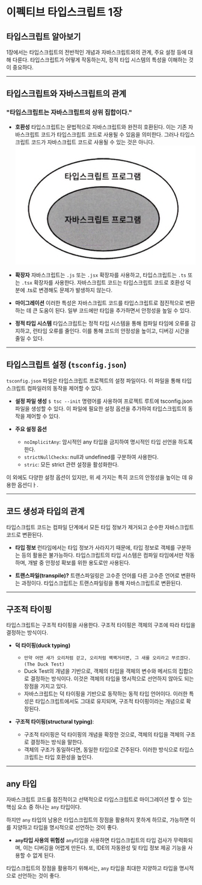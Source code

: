 # 이펙티브 타입스크립트 1장

## 타입스크립트 알아보기

1장에서는 타입스크립트의 전반적인 개념과 자바스크립트와의 관계, 주요 설정 등에 대해 다룬다. 타입스크립트가 어떻게 작동하는지, 정적 타입 시스템의 특성을 이해하는 것이 중요하다.

---

## 타입스크립트와 자바스크립트의 관계

### "타입스크립트는 자바스크립트의 상위 집합이다."

-   **호환성**
    타입스크립트는 문법적으로 자바스크립트와 완전히 호환된다. 이는 기존 자바스크립트 코드가 타입스크립트 코드로 사용될 수 있음을 의미한다. 그러나 타입스크립트 코드가 자바스크립트 코드로 사용될 수 있는 것은 아니다.
    ![js-ts-relations](./img/정윤석-1.png)

-   **확장자**
    자바스크립트는 `.js` 또는 `.jsx` 확장자를 사용하고, 타입스크립트는 `.ts` 또는 `.tsx` 확장자를 사용한다. 자바스크립트 코드는 타입스크립트 코드로 호환성 덕분에 .ts로 변경해도 문제가 발생하지 않는다.

-   **마이그레이션**
    이러한 특성은 자바스크립트 코드를 타입스크립트로 점진적으로 변환하는 데 큰 도움이 된다. 일부 코드에만 타입을 추가하면서 안정성을 높일 수 있다.

-   **정적 타입 시스템**
    타입스크립트는 정적 타입 시스템을 통해 컴파일 타임에 오류를 감지하고, 런타임 오류를 줄인다. 이를 통해 코드의 안정성을 높이고, 디버깅 시간을 줄일 수 있다.

---

## 타입스크립트 설정 (`tsconfig.json`)

`tsconfig.json` 파일은 타입스크립트 프로젝트의 설정 파일이다. 이 파일을 통해 타입스크립트 컴파일러의 동작을 제어할 수 있다.

-   **설정 파일 생성**
    `$ tsc --init` 명령어를 사용하여 프로젝트 루트에 tsconfig.json 파일을 생성할 수 있다.
    이 파일에 필요한 설정 옵션을 추가하여 타입스크립트의 동작을 제어할 수 있다.

-   **주요 설정 옵션**
    -   `noImplicitAny`: 암시적인 any 타입을 금지하여 명시적인 타입 선언을 하도록한다.
    -   `strictNullChecks`: null과 undefined를 구분하여 사용한다.
    -   `stric`: 모든 strict 관련 설정을 활성화한다.

이 외에도 다양한 설정 옵션이 있지만, 위 세 가지는 특히 코드의 안정성을 높이는 데 유용한 옵션디ㅏ.

---

## 코드 생성과 타입의 관계

타입스크립트 코드는 컴파일 단계에서 모든 타입 정보가 제거되고 순수한 자바스크립트 코드로 변환된다.

-   **타입 정보**
    런타임에서는 타입 정보가 사라지기 때문에, 타입 정보로 객체를 구분하는 등의 활용은 불가능하다.
    타입스크립트의 타입 시스템은 컴파일 타임에서만 작동하며, 개발 중 안정성 확보를 위한 용도로만 사용된다.

-   **트랜스파일(transpile)?**
    트랜스파일링은 고수준 언어를 다른 고수준 언어로 변환하는 과정이다. 타입스크립트는 트랜스파일링을 통해 자바스크립트로 변환된다.

---

## 구조적 타이핑

타입스크립트는 구조적 타이핑을 사용한다. 구조적 타이핑은 객체의 구조에 따라 타입을 결정하는 방식이다.

-   **덕 타이핑(duck typing)**

    -   `만약 어떤 새가 오리처럼 걷고, 오리처럼 꽥꽥거리면, 그 새를 오리라고 부르겠다. (The Duck Test)`
    -   Duck Test의 개념을 기반으로, 객체의 타입을 객체의 변수와 메서드의 집합으로 결정하는 방식이다. 이것은 객체의 타입을 명시적으로 선언하지 않아도 되는 장점을 가지고 있다.
    -   자바스크립트는 덕 타이핑을 기반으로 동작하는 동적 타입 언어이다. 이러한 특성은 타입스크립트에서도 그대로 유지되며, 구조적 타이핑이라는 개념으로 확장된다.

-   **구조적 타이핑(structural typing)**:
    -   구조적 타이핑은 덕 타이핑의 개념을 확장한 것으로, 객체의 타입을 객체의 구조로 결정하는 방식을 말한다.
    -   객체의 구조가 동일하다면, 동일한 타입으로 간주된다. 이러한 방식으로 타입스크립트는 타입 호환성을 높인다.

---

## any 타입

자바스크립트 코드를 점진적이고 선택적으로 타입스크립트로 마이그레이션 할 수 있는 핵심 요소 중 하나는 `any` 타입이다.

하지만 `any` 타입의 남용은 타입스크립트의 장점을 활용하지 못하게 하므로, 가능하면 이를 지양하고 타입을 명시적으로 선언하는 것이 좋다.

-   **`any`타입 사용의 위험성**
    `any`타입을 사용하면 타입스크립트의 타입 검사가 무력화되며, 이는 디버깅을 어렵게 만든다. 또, IDE의 자동완성 및 타입 정보 제공 기능을 사용할 수 없게 된다.

타입스크립트의 장점을 활용하기 위해서는, `any` 타입을 최대한 지양하고 타입을 명시적으로 선언하는 것이 좋다.

